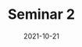 ---
title: "Seminar 2"
date: "2021-10-21"
description: "Verfasst am 21. Oktober 2021"
draft: true
tags: ["Seminar"]
---
